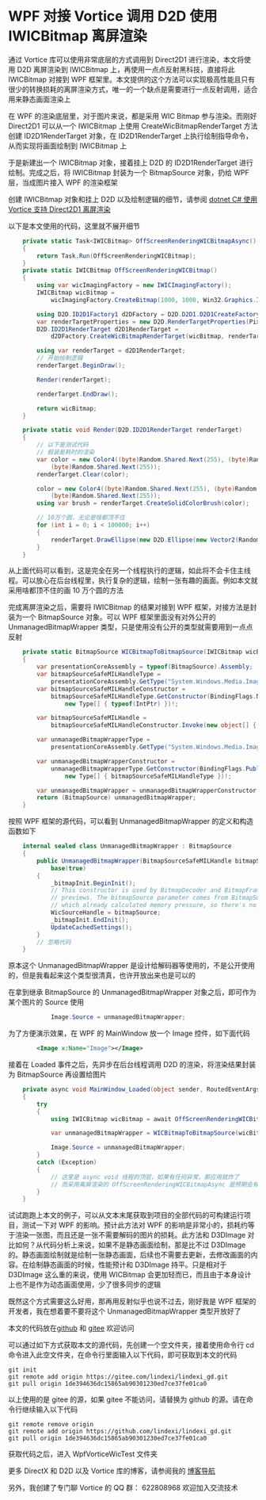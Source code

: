 # WPF 对接 Vortice 调用 D2D 使用 IWICBitmap 离屏渲染

通过 Vortice 库可以使用非常底层的方式调用到 Direct2D1 进行渲染，本文将使用 D2D 离屏渲染到 IWICBitmap 上，再使用一点点反射黑科技，直接将此 IWICBitmap 对接到 WPF 框架里。本文提供的这个方法可以实现极高性能且只有很少的转换损耗的离屏渲染方式，唯一的一个缺点是需要进行一点反射调用，适合用来静态画面渲染上

<!--more-->

<!-- 标签：C#,D2D,DirectX,Vortice,Direct2D, -->
<!-- 博客 -->
<!-- 发布 -->

在 WPF 的渲染底层里，对于图片来说，都是采用 WIC Bitmap 参与渲染。而刚好 Direct2D1 可以从一个 IWICBitmap 上使用 CreateWicBitmapRenderTarget 方法创建 ID2D1RenderTarget 对象，在 ID2D1RenderTarget 上执行绘制指导命令，从而实现将画面绘制到 IWICBitmap 上

于是新建出一个 IWICBitmap 对象，接着挂上 D2D 的 ID2D1RenderTarget 进行绘制。完成之后，将 IWICBitmap 封装为一个 BitmapSource 对象，扔给 WPF 层，当成图片接入 WPF 的渲染框架

创建 IWICBitmap 对象和挂上 D2D 以及绘制逻辑的细节，请参阅 [dotnet C# 使用 Vortice 支持 Direct2D1 离屏渲染](https://blog.lindexi.com/post/dotnet-C-%E4%BD%BF%E7%94%A8-Vortice-%E6%94%AF%E6%8C%81-Direct2D1-%E7%A6%BB%E5%B1%8F%E6%B8%B2%E6%9F%93.html )

以下是本文使用的代码，这里就不展开细节

```csharp
    private static Task<IWICBitmap> OffScreenRenderingWICBitmapAsync()
    {
        return Task.Run(OffScreenRenderingWICBitmap);
    }
    private static IWICBitmap OffScreenRenderingWICBitmap()
    {
        using var wicImagingFactory = new IWICImagingFactory();
        IWICBitmap wicBitmap =
            wicImagingFactory.CreateBitmap(1000, 1000, Win32.Graphics.Imaging.Apis.GUID_WICPixelFormat32bppPBGRA);

        using D2D.ID2D1Factory1 d2DFactory = D2D.D2D1.D2D1CreateFactory<D2D.ID2D1Factory1>();
        var renderTargetProperties = new D2D.RenderTargetProperties(PixelFormat.Premultiplied);
        D2D.ID2D1RenderTarget d2D1RenderTarget =
            d2DFactory.CreateWicBitmapRenderTarget(wicBitmap, renderTargetProperties);

        using var renderTarget = d2D1RenderTarget;
        // 开始绘制逻辑
        renderTarget.BeginDraw();

        Render(renderTarget);

        renderTarget.EndDraw();

        return wicBitmap;
    }

    private static void Render(D2D.ID2D1RenderTarget renderTarget)
    {
        // 以下是测试代码
        // 假装是耗时的渲染
        var color = new Color4((byte)Random.Shared.Next(255), (byte)Random.Shared.Next(255),
            (byte)Random.Shared.Next(255));
        renderTarget.Clear(color);

        color = new Color4((byte)Random.Shared.Next(255), (byte)Random.Shared.Next(255),
            (byte)Random.Shared.Next(255));
        using var brush = renderTarget.CreateSolidColorBrush(color);

        // 10万个圆，无论是啥都顶不住
        for (int i = 0; i < 100000; i++)
        {
            renderTarget.DrawEllipse(new D2D.Ellipse(new Vector2(Random.Shared.Next(900), Random.Shared.Next(900)),Random.Shared.Next(1,5), Random.Shared.Next(1, 5)),brush,Random.Shared.Next(1,2));
        }
    }
```

从上面代码可以看到，这是完全在另一个线程执行的逻辑，如此将不会卡住主线程。可以放心在后台线程里，执行复杂的逻辑，绘制一张有趣的画面。例如本文就采用啥都顶不住的画 10 万个圆的方法

完成离屏渲染之后，需要将 IWICBitmap 的结果对接到 WPF 框架，对接方法是封装为一个 BitmapSource 对象。可以 WPF 框架里面没有对外公开的 UnmanagedBitmapWrapper 类型，只是使用没有公开的类型就需要用到一点点反射

```csharp
    private static BitmapSource WICBitmapToBitmapSource(IWICBitmap wicBitmap)
    {
        var presentationCoreAssembly = typeof(BitmapSource).Assembly;
        var bitmapSourceSafeMILHandleType =
            presentationCoreAssembly.GetType("System.Windows.Media.Imaging.BitmapSourceSafeMILHandle", throwOnError: true)!;
        var bitmapSourceSafeMILHandleConstructor =
            bitmapSourceSafeMILHandleType.GetConstructor(BindingFlags.NonPublic | BindingFlags.Instance,
                new Type[] { typeof(IntPtr) })!;

        var bitmapSourceSafeMILHandle =
            bitmapSourceSafeMILHandleConstructor.Invoke(new object[] { wicBitmap.NativePointer });

        var unmanagedBitmapWrapperType =
            presentationCoreAssembly.GetType("System.Windows.Media.Imaging.UnmanagedBitmapWrapper")!;

        var unmanagedBitmapWrapperConstructor =
            unmanagedBitmapWrapperType.GetConstructor(BindingFlags.Public | BindingFlags.Instance,
                new Type[] { bitmapSourceSafeMILHandleType })!;

        var unmanagedBitmapWrapper = unmanagedBitmapWrapperConstructor.Invoke(new object[] { bitmapSourceSafeMILHandle });
        return (BitmapSource) unmanagedBitmapWrapper;
    }
```

按照 WPF 框架的源代码，可以看到 UnmanagedBitmapWrapper 的定义和构造函数如下

```csharp
    internal sealed class UnmanagedBitmapWrapper : BitmapSource
    {
        public UnmanagedBitmapWrapper(BitmapSourceSafeMILHandle bitmapSource) :
            base(true)
        {            
            _bitmapInit.BeginInit();
            // This constructor is used by BitmapDecoder and BitmapFrameDecode for thumbnails and
            // previews. The bitmapSource parameter comes from BitmapSource.CreateCachedBitmap
            // which already calculated memory pressure, so there's no need to do it here.
            WicSourceHandle = bitmapSource;
            _bitmapInit.EndInit();
            UpdateCachedSettings();
        }
        // 忽略代码
    }
```

原本这个 UnmanagedBitmapWrapper 是设计给解码器等使用的，不是公开使用的，但是我看起来这个类型很清真，也许开放出来也是可以的

在拿到继承 BitmapSource 的 UnmanagedBitmapWrapper 对象之后，即可作为某个图片的 Source 使用

```csharp
            Image.Source = unmanagedBitmapWrapper;
```

为了方便演示效果，在 WPF 的 MainWindow 放一个 Image 控件，如下面代码

```xml
        <Image x:Name="Image"></Image>
```

接着在 Loaded 事件之后，先异步在后台线程调用 D2D 的渲染，将渲染结果封装为 BitmapSource 再设置给图片

```csharp
    private async void MainWindow_Loaded(object sender, RoutedEventArgs e)
    {
        try
        {
            using IWICBitmap wicBitmap = await OffScreenRenderingWICBitmapAsync();

            var unmanagedBitmapWrapper = WICBitmapToBitmapSource(wicBitmap);

            Image.Source = unmanagedBitmapWrapper;
        }
        catch (Exception)
        {
            // 这里是 async void 线程的顶层，如果有任何异常，那应用就炸了
            // 而采用离屏渲染的 OffScreenRenderingWICBitmapAsync 是预期会有很多奇怪的异常
        }
    }
```

试试跑跑上本文的例子，可以从文本末尾获取到项目的全部代码的可构建运行项目，测试一下对 WPF 的影响。预计此方法对 WPF 的影响是非常小的，损耗约等于渲染一张图，而且还是一张不需要解码的图片的损耗。此方法和 D3DImage 对比如何？从代码分析上来说，如果不是静态画面绘制，那是比不过 D3DImage 的。静态画面绘制就是绘制一张静态画面，后续也不需要去更新，去修改画面的内容。在绘制静态画面的时候，性能预计和 D3DImage 持平。只是相对于 D3DImage 这么重的来说，使用 WICBitmap 会更加轻而已，而且由于本身设计上也不是作为动态画面使用，少了很多同步的逻辑

既然这个方式需要这么好用，那再用反射似乎也说不过去，刚好我是 WPF 框架的开发者，我在想着要不要将这个 UnmanagedBitmapWrapper 类型开放好了

本文的代码放在[github](https://github.com/lindexi/lindexi_gd/tree/1de394636dc15865ab90301230ed7ce37fe01ca0/WpfVorticeWicTest) 和 [gitee](https://gitee.com/lindexi/lindexi_gd/tree/1de394636dc15865ab90301230ed7ce37fe01ca0/WpfVorticeWicTest) 欢迎访问

可以通过如下方式获取本文的源代码，先创建一个空文件夹，接着使用命令行 cd 命令进入此空文件夹，在命令行里面输入以下代码，即可获取到本文的代码

```
git init
git remote add origin https://gitee.com/lindexi/lindexi_gd.git
git pull origin 1de394636dc15865ab90301230ed7ce37fe01ca0
```

以上使用的是 gitee 的源，如果 gitee 不能访问，请替换为 github 的源。请在命令行继续输入以下代码

```
git remote remove origin
git remote add origin https://github.com/lindexi/lindexi_gd.git
git pull origin 1de394636dc15865ab90301230ed7ce37fe01ca0
```

获取代码之后，进入 WpfVorticeWicTest 文件夹

更多 DirectX 和 D2D 以及 Vortice 库的博客，请参阅我的 [博客导航](https://blog.lindexi.com/post/%E5%8D%9A%E5%AE%A2%E5%AF%BC%E8%88%AA.html )

另外，我创建了专门聊 Vortice 的 QQ 群： 622808968 欢迎加入交流技术